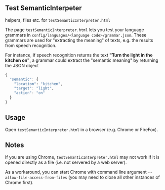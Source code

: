 Test SemanticInterpeter
----

helpers, files etc. for `testSemanticInterpreter.html`

The page `testSemanticInterpreter.html` lets you test your language grammars in
`config/languages/<language code>/grammar.json`.
These grammars are used for "extracting the meaning" of texts, e.g. the results
from speech recognition.

For instance, if speech recognition returns the text __"Turn the light in the kitchen on"__,
a grammar could extract the "semantic meaning" by returning the JSON object
```javascript
{
  "semantic": {
    "location": "kitchen",
    "target": "light",
    "action": "on"
  }
}
```


Usage
----
Open `testSemanticInterpreter.html` in a browser (e.g. Chrome or FireFox).


Notes
--

If you are using Chrome, `testSemanticInterpreter.html` may not work if it is opened directly 
as a file (i.e. not servered by a web server).

As a workaround, you can start Chrome with command line argument `--allow-file-access-from-files` 
(you may need to close all other instances of Chrome first).
